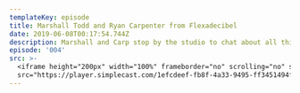 ```yaml
---
templateKey: episode
title: Marshall Todd and Ryan Carpenter from Flexadecibel
date: 2019-06-08T00:17:54.744Z
description: Marshall and Carp stop by the studio to chat about all things Flexadecibel!
episode: '004'
src: >-
  <iframe height="200px" width="100%" frameborder="no" scrolling="no" seamless
  src="https://player.simplecast.com/1efcdeef-fb8f-4a33-9495-ff3451494fde?dark=false"></iframe>
---
```


